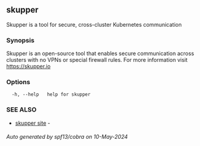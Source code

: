 ## skupper

Skupper is a tool for secure, cross-cluster Kubernetes communication

### Synopsis

Skupper is an open-source tool that enables secure communication across clusters with no VPNs or special firewall rules.
For more information visit https://skupper.io

### Options

```
  -h, --help   help for skupper
```

### SEE ALSO

* [skupper site](skupper_site.md)	 - 

###### Auto generated by spf13/cobra on 10-May-2024
